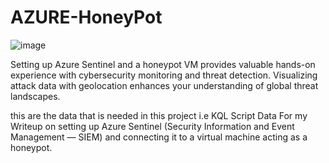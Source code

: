 # AZURE-HoneyPot
![image](https://github.com/user-attachments/assets/e44c62f4-d91b-4c79-bd21-ef668770eafc)

Setting up Azure Sentinel and a honeypot VM provides valuable hands-on experience with cybersecurity monitoring and threat detection. Visualizing attack data with geolocation enhances your understanding of global threat landscapes.

this are the data that is needed in this project i.e KQL Script
Data For my Writeup on setting up Azure Sentinel (Security Information and Event Management — SIEM) and connecting it to a virtual machine acting as a honeypot. 
